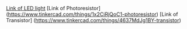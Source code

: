 [Link of LED light](https://www.tinkercad.com/things/ep6CwF5Wiqd-red-lgp)
[Link of Photoresistor] (https://www.tinkercad.com/things/1x2CiRjQoC1-photoresistor)
[Link of Transistor] (https://www.tinkercad.com/things/4637MdJg1BY-transistor)
